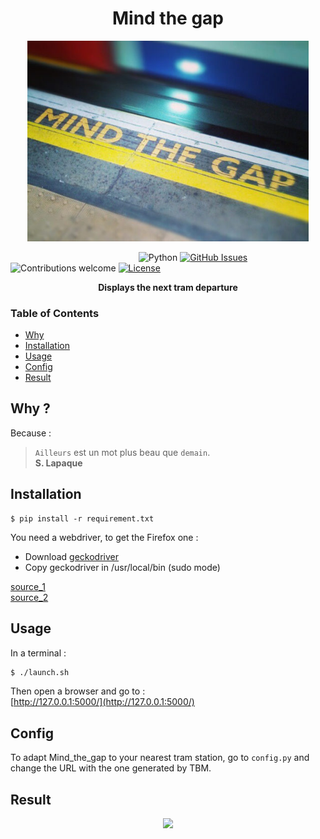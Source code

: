 <h1 align="center">Mind the gap</h1>

<p align="center">
  <a href="#"><img src="./picture/mindthegap.jpeg"  width="450"/></a>
</p>

&nbsp;&nbsp;&nbsp;&nbsp;&nbsp;&nbsp;&nbsp;&nbsp;&nbsp;&nbsp;&nbsp;&nbsp;&nbsp;&nbsp;&nbsp;&nbsp;&nbsp;&nbsp;&nbsp;&nbsp;&nbsp;&nbsp;&nbsp;&nbsp;&nbsp;&nbsp;&nbsp;&nbsp;&nbsp;&nbsp;&nbsp;&nbsp;&nbsp;&nbsp;&nbsp;&nbsp;&nbsp;&nbsp;&nbsp;&nbsp;&nbsp;&nbsp;&nbsp;&nbsp;&nbsp;&nbsp;&nbsp;&nbsp;&nbsp;&nbsp;&nbsp;
![Python](https://img.shields.io/badge/python-v3.6+-blue.svg)
[![GitHub Issues](https://img.shields.io/github/issues/anfederico/Clairvoyant.svg)](https://github.com/tlentali/mind_the_gap/issues)
![Contributions welcome](https://img.shields.io/badge/contributions-welcome-orange.svg)
[![License](https://img.shields.io/badge/license-MIT-blue.svg)](https://opensource.org/licenses/MIT)

<div align="center">
  <strong>Displays the next tram departure</strong>
</div>

### Table of Contents
- [Why](#why)
- [Installation](#installation)
- [Usage](#usage)
- [Config](#config)
- [Result](#result)

## Why ?

Because :  
> ```Ailleurs``` est un mot plus beau que ```demain```.  
> **S. Lapaque**

## Installation

```
$ pip install -r requirement.txt
```
You need a webdriver, to get the Firefox one :
- Download [geckodriver](https://github.com/mozilla/geckodriver/releases)
- Copy geckodriver in /usr/local/bin (sudo mode)

[source_1](https://stackoverflow.com/questions/40208051/selenium-using-python-geckodriver-executable-needs-to-be-in-path)  
[source_2](https://gist.github.com/ziadoz/3e8ab7e944d02fe872c3454d17af31a5)

## Usage

In a terminal :  
```bash
$ ./launch.sh
```

Then open a browser and go to :  
[http://127.0.0.1:5000/](http://127.0.0.1:5000/)  

## Config

To adapt Mind_the_gap to your nearest tram station, go to ```config.py``` and change the URL with the one generated by TBM.

## Result
 <p align="center">
  <a href="#"><img src="./picture/result.png"  width="450"/></a>
</p>

